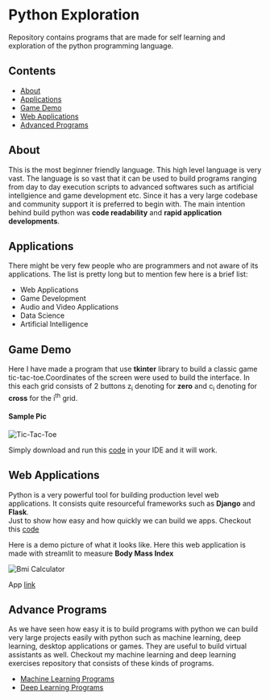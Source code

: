 # Python Exploration

Repository contains programs that are made for self learning and exploration of the python programming language.

## Contents
+ [About](#intro) 
+ [Applications](#applications) 
+ [Game Demo](#gameDemo) 
+ [Web Applications](#webApps) 
+ [Advanced Programs](#advance)



<a id="intro"></a><h2>About</h2>
This is the most beginner friendly language. This high level language is very vast. The language is so vast that it can be used to build programs ranging from day to day execution scripts to advanced softwares such as artificial intellgience and game development etc. Since it has a very large codebase and community support it is preferred to begin with. The main intention behind build python was **code readability** and **rapid application developments**.


<a id="applications"></a><h2>Applications</h2>
There might be very few people who are programmers and not aware of its applications. The list is pretty long but to mention few here is a brief list: 

+ Web Applications
+ Game Development
+ Audio and Video Applications
+ Data Science
+ Artificial Intelligence

<a id="gameDemo"></a><h2>Game Demo</h2>

Here I have made a program that use **tkinter** library to build a classic game tic-tac-toe.Coordinates of the screen were used to build the interface. In this each grid consists of 2 buttons z<sub>i</sub> denoting for **zero** and c<sub>i</sub> denoting for **cross** for the i<sup>th</sup> grid. 

<h4> Sample Pic</h4>

![Tic-Tac-Toe](https://github.com/Sandy0002/Python-Mini-Project/assets/110614803/193e6313-3517-42da-9e34-1fda51f36609)

Simply download and run this [code](https://github.com/Sandy0002/Python-Mini-Project/blob/main/Game/tic-tac-toe.py) in your IDE and it will work.

<a id="webApps"></a><h2>Web Applications</h2>

Python is a very powerful tool for building production level web applications. It consists quite resourceful frameworks such as **Django** and **Flask**. \
Just to show how easy and how quickly we can build we apps. Checkout this [code](https://github.com/Sandy0002/Python-Mini-Project/blob/main/Web%20Apps/Streamlit/bmi_calculator/code.py)

Here is a demo picture of what it looks like. Here this web application is made with streamlit to measure **Body Mass Index**

![Bmi Calculator](https://github.com/Sandy0002/Python-Mini-Project/assets/110614803/834b5dbf-5af3-47b6-b643-2e6b249ff5a5)

App [link](https://dia9tlgbh1c.streamlit.app/)


<a id="advance"></a><h2>Advance Programs</h2>
As we have seen how easy it is to build programs with python we can build very large projects easily with python such as machine learning, deep learning, desktop applications or games. They are useful to build virtual assistants as well. Checkout my machine learning and deep learning exercises repository that consists of these kinds of programs.

+ [Machine Learning Programs](https://github.com/Sandy0002/Machine-Learning-Exercises)
+ [Deep Learning Programs](https://github.com/Sandy0002/Deep-Learning-Exercises)
